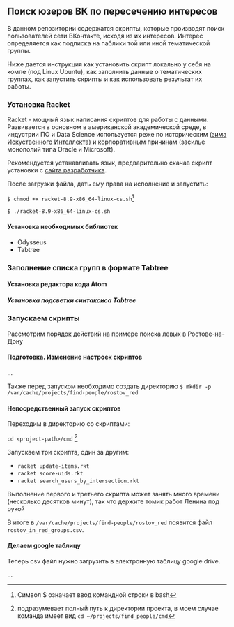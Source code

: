 ## Поиск юзеров ВК по пересечению интересов

В данном репозитории содержатся скрипты, которые производят поиск пользователей сети ВКонтакте, исходя из их интересов. Интерес определяется как подписка на паблики той или иной тематической группы.

Ниже дается инструкция как установить скрипт локально у себя на компе (под Linux Ubuntu), как заполнить данные о тематических группах, как запустить скрипты и как использовать результат их работы.

### Установка Racket

Racket - мощный язык написания скриптов для работы с данными. Развивается в основном в американской академической среде, в индустрии ПО и Data Science используется реже по историческим ([зима Искуственного Интеллекта](https://ru.wikipedia.org/wiki/%D0%97%D0%B8%D0%BC%D0%B0_%D0%B8%D1%81%D0%BA%D1%83%D1%81%D1%81%D1%82%D0%B2%D0%B5%D0%BD%D0%BD%D0%BE%D0%B3%D0%BE_%D0%B8%D0%BD%D1%82%D0%B5%D0%BB%D0%BB%D0%B5%D0%BA%D1%82%D0%B0)) и корпоративным причинам (засилье монополий типа Oracle и Microsoft).

Рекомендуется устанавливать язык, предварительно скачав скрипт установки с [сайта разработчика](https://racket-lang.org/download/).

После загрузки файла, дать ему права на исполнение и запустить:

`$ chmod +x racket-8.9-x86_64-linux-cs.sh`[^1]

`$ ./racket-8.9-x86_64-linux-cs.sh`



#### Установка необходимых библиотек

* Odysseus
* Tabtree

### Заполнение списка групп в формате Tabtree

#### Установка редактора кода Atom

##### Установка подсветки синтаксиса Tabtree

### Запускаем скрипты

Рассмотрим порядок действий на примере поиска левых в Ростове-на-Дону

#### Подготовка. Изменение настроек скриптов

...

Также перед запуском необходимо создать директорию
`$ mkdir -p /var/cache/projects/find-people/rostov_red`

#### Непосредственный запуск скриптов

Переходим в директорию со скриптами:

`cd <project-path>/cmd` [^2]

Запускаем три скрипта, один за другим:

- `racket update-items.rkt`
- `racket score-uids.rkt`
- `racket search_users_by_intersection.rkt`

Выполнение первого и третьего скрипта может занять много времени (несколько десятков минут), так что держите томик работ Ленина под рукой

В итоге в `/var/cache/projects/find-people/rostov_red` появится файл `rostov_in_red_groups.csv`.

#### Делаем google таблицу

Теперь csv файл нужно загрузить в электронную таблицу google drive.

...


[^1]: Символ $ означает ввод командной строки в bash
[^2]: <project-path> подразумевает полный путь к директории проекта, в моем случае команда имеет вид `cd ~/projects/find_people/cmd`
